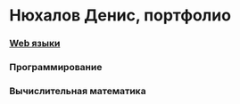 # Нюхалов Денис, портфолио

### [Web языки](https://denisnyux.github.io/Web-portfolio/)
### Программирование
### Вычислительная математика
